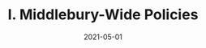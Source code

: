 ---
slug: "/pages/ii-ug-college-policies/faculty/research_misconduct"
date: "2021-05-01"
title: "I. Middlebury-Wide Policies"
---